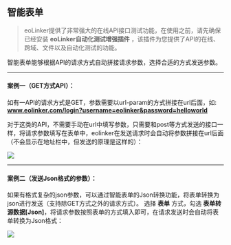 ## 智能表单
> eoLinker提供了非常强大的在线API接口测试功能，在使用之前，请先确保已经安装 **eoLinker自动化测试增强插件** ，该插件为您提供了API的在线、跨域、文件以及自动化测试的功能。

智能表单能够根据API的请求方式自动拼接请求参数，选择合适的方式发送参数。

---

#### 案例一（GET方式API）：
如有一API的请求方式是GET，参数需要以url-param的方式拼接在url后面，如:
**www.eolinker.com/login?username=eolinker&password=helloworld**

对于这类的API，不需要手动在url中填写参数，只需要和post等方式发送的接口一样，将请求参数填写在表单中，eolinker在发送请求时会自动将参数拼接在url后面（不会显示在地址栏中，但发送的原理是这样的）：

![](http://data.eolinker.com/course/yrZwjlLd0cd8990fe519eb7a64caf7305b3ce67d2ba5ee4)

---

#### 案例二（发送Json格式的参数）：
如果有格式复杂的json参数，可以通过智能表单的Json转换功能，将表单转换为json进行发送（支持除GET方式之外的请求方式）。
选择 **表单** 方式，勾选 **表单转源数据[Json]**，将请求参数按照表单的方式填入即可，在请求发送时会自动将表单转换为Json格式：

![](http://data.eolinker.com/course/aBakw9qcac42682a7c30df3e820e94b935c60ed053ab3c2)